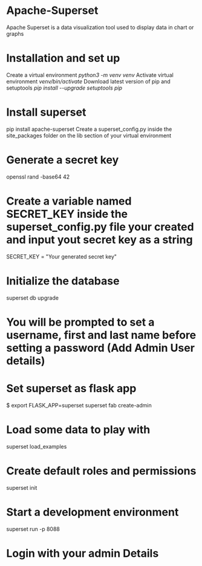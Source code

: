 # Apache-Superset
Apache Superset is a data visualization tool used to display data in chart or graphs

# Installation and set up
Create a virtual environment *python3 -m venv venv* 
Activate virtual environment *venv/bin/activate*
Download latest version of pip and setuptools *pip install --upgrade setuptools pip* 

# Install superset
pip install apache-superset
Create a superset_config.py inside the site_packages folder on the lib section of your virtual environment

# Generate a secret key 
openssl rand -base64 42

# Create a variable named SECRET_KEY inside the superset_config.py file your created and input yout secret key as a string
SECRET_KEY = "Your generated secret key"

# Initialize the database
superset db upgrade

# You will be prompted to set a username, first and last name before setting a password (Add Admin User details)

# Set superset as flask app
$ export FLASK_APP=superset
superset fab create-admin

# Load some data to play with
superset load_examples

# Create default roles and permissions
superset init

# Start a development environment 
superset run -p 8088 

# Login with your admin Details 
